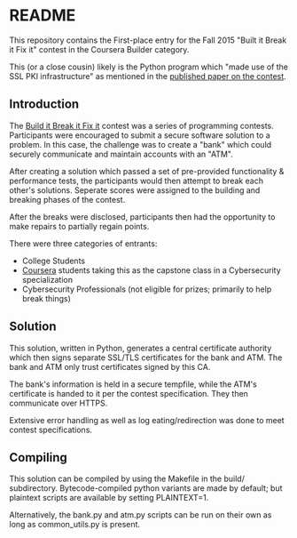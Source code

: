# README #

This repository contains the First-place entry for the Fall 2015 "Built it Break it Fix it" contest in the Coursera Builder category.

This (or a close cousin) likely is the Python program which "made use of the SSL PKI infrastructure" as mentioned in the [published paper on the contest](https://arxiv.org/abs/1606.01881). 

## Introduction ##

The [Build it Break it Fix it](https://builditbreakit.org/) contest was a series of programming contests.  Participants were encouraged to submit a secure software solution to a problem.  In this case, the challenge was to create a "bank" which could securely communicate and maintain accounts with an "ATM".

After creating a solution which passed a set of pre-provided functionality & performance tests, the participants would then attempt to break each other's solutions.  Seperate scores were assigned to the building and breaking phases of the contest.

After the breaks were disclosed, participants then had the opportunity to make repairs to partially regain points.

There were three categories of entrants:
* College Students
* [Coursera](https://www.coursera.org/) students taking this as the capstone class in a Cybersecurity specialization
* Cybersecurity Professionals (not eligible for prizes; primarily to help break things)

## Solution ##
This solution, written in Python, generates a central certificate authority which then signs separate SSL/TLS certificates for the bank and ATM.  The bank and ATM only trust certificates signed by this CA.

The bank's information is held in a secure tempfile, while the ATM's certificate is handed to it per the contest specification.  They then communicate over HTTPS.

Extensive error handling as well as log eating/redirection was done to meet contest specifications.

## Compiling ##
This solution can be compiled by using the Makefile in the build/ subdirectory.  Bytecode-compiled python variants are made by default; but plaintext scripts are available by setting PLAINTEXT=1.

Alternatively, the bank.py and atm.py scripts can be run on their own as long as common_utils.py is present.

